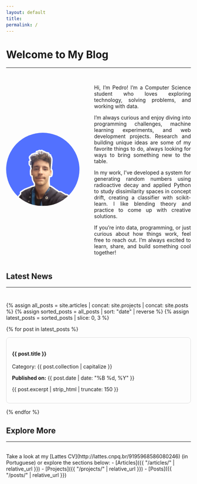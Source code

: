 ```yaml
---
layout: default
title:
permalink: /
---
```


<style>
  /* Estilo para a seção do perfil */
  .profile {
    display: flex;
    align-items: center;
    gap: 40px;
  }

  .profile-photo img {
    max-width: 200px;
    height: auto;
    border-radius: 50%;
  }

  .profile-text {
    flex: 1;
    text-align: justify;
  }

  /* Adicionar espaçamento superior à seção de notícias */
  .news-section {
    margin-top: 40px;
  }

  /* Estilo para os itens da notícia */
  .news-item {
    border: 1px solid #ddd;
    padding: 15px;
    margin-bottom: 15px;
    border-radius: 8px;
    transition: box-shadow 0.2s ease;
  }

  .news-item:hover {
    box-shadow: 0 4px 10px rgba(0, 0, 0, 0.1);
  }

  .news-item a {
    text-decoration: none;
    color: inherit;
  }

  /* Media query para telas menores, como celulares */
  @media (max-width: 768px) {
    .profile {
      flex-direction: column; /* Coloca os itens em uma coluna em telas menores */
      align-items: flex-start; /* Alinha os itens à esquerda */
      gap: 20px; /* Reduz o espaçamento entre a imagem e o texto */
    }

    .profile-photo img {
      max-width: 150px; /* Reduz o tamanho da foto */
    }

    .profile-text {
      text-align: left; /* Alinha o texto à esquerda */
    }

    /* Esconde a foto no celular */
    .profile-photo {
      display: none;
    }
  }
</style>

# Welcome to My Blog
---
<br>
<div class="profile">
  <div class="profile-photo">
    <img src="assets/images/Foto Rede Social.png" alt="Pedro's photo" />
  </div>
  <div class="profile-text">
    <p>Hi, I’m Pedro! I’m a Computer Science student who loves exploring technology, solving problems, and working with data.</p>
    <p>I’m always curious and enjoy diving into programming challenges, machine learning experiments, and web development projects. Research and building unique ideas are some of my favorite things to do, always looking for ways to bring something new to the table.</p>
    <p>In my work, I’ve developed a system for generating random numbers using radioactive decay and applied Python to study dissimilarity spaces in concept drift, creating a classifier with scikit-learn. I like blending theory and practice to come up with creative solutions.</p>
    <p>If you’re into data, programming, or just curious about how things work, feel free to reach out. I’m always excited to learn, share, and build something cool together!</p>
  </div>
</div>

## Latest News
---

<div class="news-section">
  {% assign all_posts = site.articles | concat: site.projects | concat: site.posts %}
  {% assign sorted_posts = all_posts | sort: "date" | reverse %}
  {% assign latest_posts = sorted_posts | slice: 0, 3 %}

  {% for post in latest_posts %}
  <div class="news-item">
    <a href="{{ post.url | relative_url }}">
      <h4>{{ post.title }}</h4>
      <p class="news-category">Category: {{ post.collection | capitalize }}</p>
      <p><strong>Published on:</strong> {{ post.date | date: "%B %d, %Y" }}</p>
      <p>{{ post.excerpt | strip_html | truncate: 150 }}</p>
    </a>
  </div>
  {% endfor %}
</div>

## Explore More
---
<br>
Take a look at my [Lattes CV](http://lattes.cnpq.br/9195968586080246) (in Portuguese) or explore the sections below:
- [Articles]({{ "/articles/" | relative_url }})
- [Projects]({{ "/projects/" | relative_url }})
- [Posts]({{ "/posts/" | relative_url }})